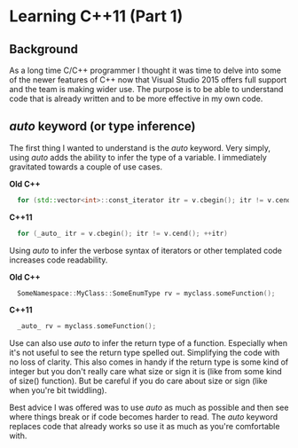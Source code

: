 # Learning C++11 (Part 1)
## Background
As a long time C/C++ programmer I thought it was time to delve into some of the newer features of C++ now
that Visual Studio 2015 offers full support and the team is making wider use.  The purpose is to be able to
understand code that is already written and to be more effective in my own code.

## _auto_ keyword (or type inference)
The first thing I wanted to understand is the _auto_ keyword.  Very simply, using _auto_ adds the ability
to infer the type of a variable.  I immediately gravitated towards a couple of use cases.

**Old C++**
```c++
  for (std::vector<int>::const_iterator itr = v.cbegin(); itr != v.cend(); ++itr)
```

**C++11**
```c++
  for (_auto_ itr = v.cbegin(); itr != v.cend(); ++itr)
```

Using _auto_ to infer the verbose syntax of iterators or other templated code increases code readability.

**Old C++**
```c++
  SomeNamespace::MyClass::SomeEnumType rv = myclass.someFunction();
```

**C++11**
```c++
  _auto_ rv = myclass.someFunction();
```

Use can also use _auto_ to infer the return type of a function.  Especially when it's not useful to see
the return type spelled out.  Simplifying the code with no loss of clarity. This also comes in handy if
the return type is some kind of integer but you don't really care what size or sign it is (like from some
kind of size() function).  But be careful if you do care about size or sign (like when you're bit twiddling).

Best advice I was offered was to use _auto_ as much as possible and then see where things break or if code
becomes harder to read.  The _auto_ keyword replaces code that already works so use it as much as you're
comfortable with.
